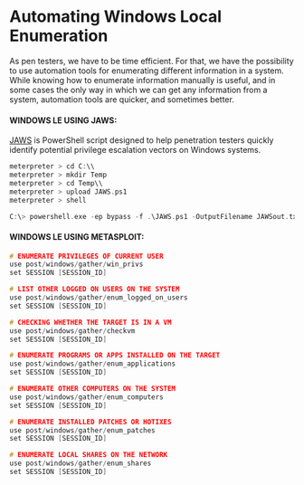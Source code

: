 # Automating Windows Local Enumeration

As pen testers, we have to be time efficient. For that, we have the possibility to use automation tools for enumerating different information in a system. While knowing how to enumerate information manually is useful, and in some cases the only way in which we can get any information from a system, automation tools are quicker, and sometimes better.

#### WINDOWS LE USING JAWS:

[JAWS](https://github.com/411Hall/JAWS) is PowerShell script designed to help penetration testers quickly identify potential privilege escalation vectors on Windows systems.


```c
meterpreter > cd C:\\
meterpreter > mkdir Temp
meterpreter > cd Temp\\
meterpreter > upload JAWS.ps1
meterpreter > shell

C:\> powershell.exe -ep bypass -f .\JAWS.ps1 -OutputFilename JAWSout.txt
```

#### WINDOWS LE USING METASPLOIT:

```c
# ENUMERATE PRIVILEGES OF CURRENT USER
use post/windows/gather/win_privs
set SESSION [SESSION_ID]

# LIST OTHER LOGGED ON USERS ON THE SYSTEM
use post/windows/gather/enum_logged_on_users
set SESSION [SESSION_ID]

# CHECKING WHETHER THE TARGET IS IN A VM
use post/windows/gather/checkvm
set SESSION [SESSION_ID]

# ENUMERATE PROGRAMS OR APPS INSTALLED ON THE TARGET
use post/windows/gather/enum_applications
set SESSION [SESSION_ID]

# ENUMERATE OTHER COMPUTERS ON THE SYSTEM
use post/windows/gather/enum_computers
set SESSION [SESSION_ID]

# ENUMERATE INSTALLED PATCHES OR HOTIXES
use post/windows/gather/enum_patches
set SESSION [SESSION_ID]

# ENUMERATE LOCAL SHARES ON THE NETWORK
use post/windows/gather/enum_shares
set SESSION [SESSION_ID]
```


